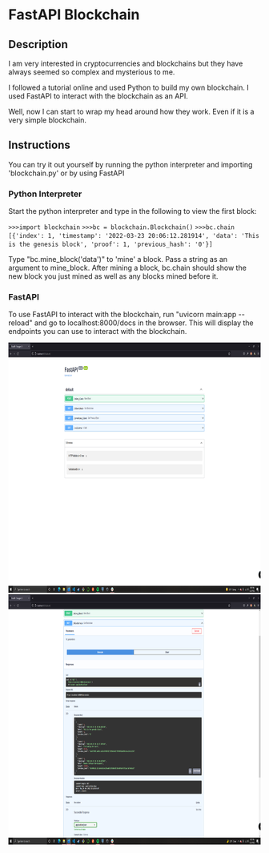 # FastAPI Blockchain

## Description
I am very interested in cryptocurrencies and blockchains but they have always
seemed so complex and mysterious to me. 

I followed a tutorial online and used Python to build my own blockchain. I used FastAPI to interact with the blockchain as an API.

Well, now I can start to wrap my head around how they work. Even if it is a very simple blockchain.

## Instructions
You can try it out yourself by running the python interpreter and importing 'blockchain.py' or by using FastAPI

### Python Interpreter
Start the python interpreter and type in the following to view the first block:

`>>>import blockchain`
`>>>bc = blockchain.Blockchain()`
`>>>bc.chain`
`[{'index': 1, 'timestamp': '2022-03-23 20:06:12.281914', 'data': 'This is the genesis block', 'proof': 1, 'previous_hash': '0'}]`


Type "bc.mine_block('data')" to 'mine' a block. Pass a string as an argument to mine_block. After mining a block, bc.chain should show the new block you just mined as well as any blocks mined before it.

### FastAPI
To use FastAPI to interact with the blockchain, run "uvicorn main:app --reload" and go to localhost:8000/docs in the browser. This will display the endpoints you can use to interact with the blockchain.

<img src='fastapi_docs.png' height=500px>

<img src='blockchain.png' height=500px>